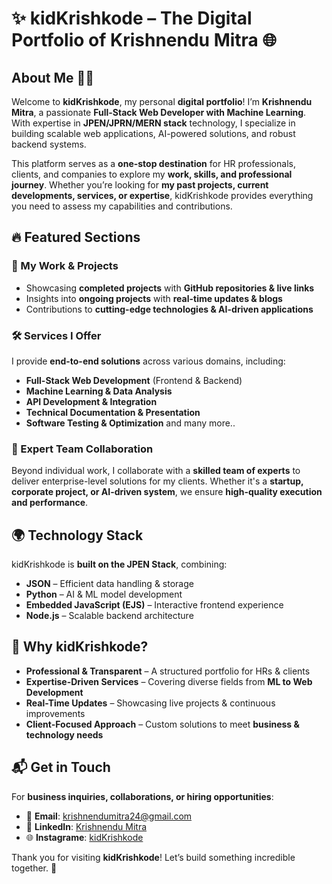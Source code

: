 <!-- This is a private README, not for public profile display -->

# ✨ kidKrishkode – The Digital Portfolio of Krishnendu Mitra 🌐  

## About Me 👨‍💻  

Welcome to **kidKrishkode**, my personal **digital portfolio**! I’m **Krishnendu Mitra**, a passionate **Full-Stack Web Developer with Machine Learning**. With expertise in **JPEN/JPRN/MERN stack** technology, I specialize in building scalable web applications, AI-powered solutions, and robust backend systems.  

This platform serves as a **one-stop destination** for HR professionals, clients, and companies to explore my **work, skills, and professional journey**. Whether you’re looking for **my past projects, current developments, services, or expertise**, kidKrishkode provides everything you need to assess my capabilities and contributions.  

## 🔥 Featured Sections  

### 🚀 My Work & Projects  
- Showcasing **completed projects** with **GitHub repositories & live links**  
- Insights into **ongoing projects** with **real-time updates & blogs**  
- Contributions to **cutting-edge technologies & AI-driven applications**  

### 🛠️ Services I Offer  
I provide **end-to-end solutions** across various domains, including:  
- **Full-Stack Web Development** (Frontend & Backend)  
- **Machine Learning & Data Analysis**  
- **API Development & Integration**  
- **Technical Documentation & Presentation**  
- **Software Testing & Optimization**
  and many more..

### 👥 Expert Team Collaboration  
Beyond individual work, I collaborate with a **skilled team of experts** to deliver enterprise-level solutions for my clients. Whether it's a **startup, corporate project, or AI-driven system**, we ensure **high-quality execution and performance**.  

## 🌍 Technology Stack  

kidKrishkode is **built on the JPEN Stack**, combining:  
- **JSON** – Efficient data handling & storage  
- **Python** – AI & ML model development  
- **Embedded JavaScript (EJS)** – Interactive frontend experience  
- **Node.js** – Scalable backend architecture  

## 🎯 Why kidKrishkode?  

- **Professional & Transparent** – A structured portfolio for HRs & clients  
- **Expertise-Driven Services** – Covering diverse fields from **ML to Web Development**  
- **Real-Time Updates** – Showcasing live projects & continuous improvements  
- **Client-Focused Approach** – Custom solutions to meet **business & technology needs**  

## 📬 Get in Touch  

For **business inquiries, collaborations, or hiring opportunities**:  
- 📧 **Email**: [krishnendumitra24@gmail.com](mailto:krishnendumitra24@gmail.com)  
- 💼 **LinkedIn**: [Krishnendu Mitra](https://www.linkedin.com/in/krishnendu-mitra)  
- 🌐 **Instagrame**: [kidKrishkode](https://instagrame.com/kidkrishkode01)  

Thank you for visiting **kidKrishkode**! Let’s build something incredible together. 🚀
